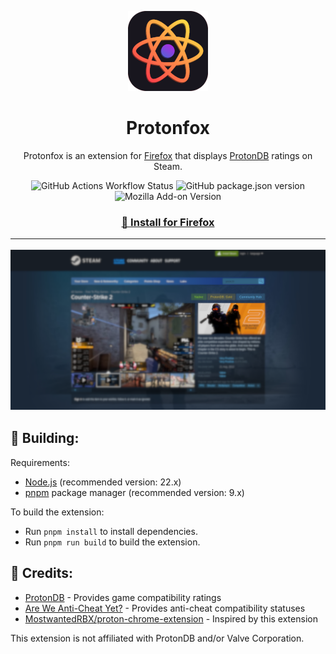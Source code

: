 <p align="center"><img alt="Icon" src=".github/assets/protonfox.png" /></p>
<h1 align="center">Protonfox</h1>
<p align="center">Protonfox is an extension for <a href="https://firefox.com">Firefox</a> that displays <a href="https://protondb.com">ProtonDB</a> ratings on Steam.</p>

<p align="center"><img alt="GitHub Actions Workflow Status" src="https://img.shields.io/github/actions/workflow/status/mxgic1337/protonfox/build-check.yml?style=flat-square"> <img alt="GitHub package.json version" src="https://img.shields.io/github/package-json/v/mxgic1337/protonfox?style=flat-square&logo=nodedotjs&logoColor=%23fff"> <img alt="Mozilla Add-on Version" src="https://img.shields.io/amo/v/protonfox-for-steam?style=flat-square&logo=firefox&logoColor=%23fff"></p>

<h3 align="center"><a href="https://addons.mozilla.org/en-US/firefox/addon/protonfox-for-steam/">🧩 Install for Firefox</a></p>

---

![preview.png](.github/assets/preview.png)

## 🚀 Building:

Requirements:

- [Node.js](https://nodejs.org) (recommended version: 22.x)
- [pnpm](https://pnpm.io/installation) package manager (recommended version: 9.x)

To build the extension:

- Run `pnpm install` to install dependencies.
- Run `pnpm run build` to build the extension.

## 📰 Credits:

- [ProtonDB](https://protondb.com) - Provides game compatibility ratings
- [Are We Anti-Cheat Yet?](https://areweanticheatyet.com/) - Provides anti-cheat compatibility statuses
- [MostwantedRBX/proton-chrome-extension](https://github.com/MostwantedRBX/proton-chrome-extension) - Inspired by this extension

This extension is not affiliated with ProtonDB and/or Valve Corporation.

